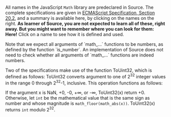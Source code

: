 All names in the JavaScript `Math` library are predeclared in Source. The
complete specifications are given in 
<a href="https://www.ecma-international.org/ecma-262/9.0/index.html#sec-math-object">ECMAScript
Specification, Section 20.2</a>, and a summary is available here, by clicking
on the names on the right.
<B>As learner of Source, you are not expected to learn all of these, right away. But
you might want to remember where you can look for them: Here!</B>
Click on a name to see how it is defined and used.
<P/>
Note that we expect
all arguments of `math_...`
functions to be numbers, as defined by the function `is_number`. An implementation
of Source does not need to check whether all arguments of `math_...`
functions are indeed numbers.
<P/>
Two of the specifications make use of the function ToUint32, which is defined as follows:
ToUint32 converts argument to one of 2<SUP>32</SUP> integer values in the
range 0 through 2<SUP>32</SUP>-1, inclusive. This operation functions as follows:

If the argument x is NaN, +0, -0, +∞, or -∞, ToUint32(x) return +0.
Otherwise, let `int` be the mathematical value that is the same sign as number and
whose magnitude is `math_floor(math_abs(x))`. ToUint32(x) returns `int` modulo 2<SUP>32</SUP>.
